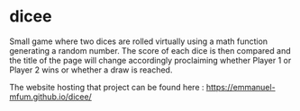# dicee

Small game where two dices are rolled virtually using a math function generating a random number. The score of each dice is then compared and the title of the page will change accordingly proclaiming whether Player 1 or Player 2 wins or whether a draw is reached.

The website hosting that project can be found here : https://emmanuel-mfum.github.io/dicee/
